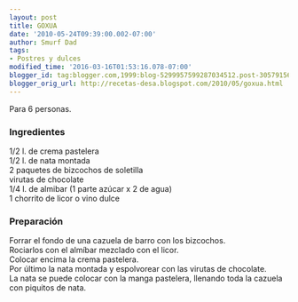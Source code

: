 ```yaml
---
layout: post
title: GOXUA
date: '2010-05-24T09:39:00.002-07:00'
author: Smurf Dad
tags:
- Postres y dulces
modified_time: '2016-03-16T01:53:16.078-07:00'
blogger_id: tag:blogger.com,1999:blog-5299957599287034512.post-3057915634376483525
blogger_orig_url: http://recetas-desa.blogspot.com/2010/05/goxua.html
---
```


Para 6 personas.<br /><h3>Ingredientes</h3>1/2 l. de crema pastelera<br />1/2 l. de nata montada<br />2 paquetes de bizcochos de soletilla<br />virutas de chocolate<br />1/4 l. de almibar (1 parte azúcar x 2 de agua)<br />1 chorrito de licor o vino dulce<br /><h3>Preparación</h3>Forrar el fondo de una cazuela de barro con los bizcochos.<br />Rociarlos con el almíbar mezclado con el licor.<br />Colocar encima la crema pastelera.<br />Por último la nata montada y espolvorear con las virutas de chocolate.<br />La nata se puede colocar con la manga pastelera, llenando toda la cazuela con piquitos de nata.